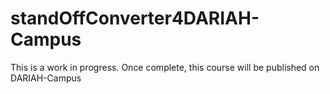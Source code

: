 # standOffConverter4DARIAH-Campus
This is a work in progress. Once complete, this course will be published on DARIAH-Campus
